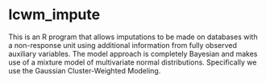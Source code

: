 # lcwm_impute
This is an R program that allows imputations to be made on databases with a non-response unit using additional information from fully observed auxiliary variables. The model approach is completely Bayesian and makes use of a mixture model of multivariate normal distributions. Specifically we use the Gaussian Cluster-Weighted Modeling.

